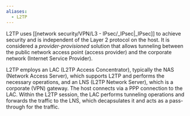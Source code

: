 ```yaml
---
aliases:
  - L2TP
---
```

L2TP uses [[network security/VPN/L3 - IPsec/_IPsec|_IPsec]] to achieve security and is independent of the Layer 2 protocol on the host. It is considered a *provider-provisioned* solution that allows tunneling between the public network access point (access provider) and the corporate network (Internet Service Provider).

L2TP employs an LAC (L2TP Access Concentrator), typically the NAS (Network Access Server), which supports L2TP and performs the necessary operations, and an LNS (L2TP Network Server), which is a corporate (VPN) gateway. The host connects via a PPP connection to the LAC. Within the L2TP session, the LAC performs tunneling operations and forwards the traffic to the LNS, which decapsulates it and acts as a pass-through for the traffic.
